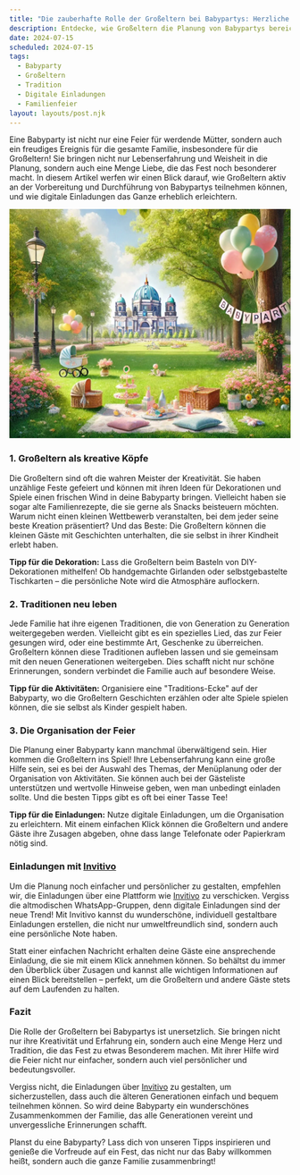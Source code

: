 ```yaml
---
title: "Die zauberhafte Rolle der Großeltern bei Babypartys: Herzliche Traditionen und digitale Einladungen"
description: Entdecke, wie Großeltern die Planung von Babypartys bereichern können und wie digitale Einladungen den Prozess persönlicher und einfacher gestalten.
date: 2024-07-15
scheduled: 2024-07-15
tags:
  - Babyparty
  - Großeltern
  - Tradition
  - Digitale Einladungen
  - Familienfeier
layout: layouts/post.njk
---
```


Eine Babyparty ist nicht nur eine Feier für werdende Mütter, sondern auch ein freudiges Ereignis für die gesamte Familie, insbesondere für die Großeltern! Sie bringen nicht nur Lebenserfahrung und Weisheit in die Planung, sondern auch eine Menge Liebe, die das Fest noch besonderer macht. In diesem Artikel werfen wir einen Blick darauf, wie Großeltern aktiv an der Vorbereitung und Durchführung von Babypartys teilnehmen können, und wie digitale Einladungen das Ganze erheblich erleichtern.

![Großeltern feiern eine Babyparty](/img/picnic-park.webp)

### 1. **Großeltern als kreative Köpfe**

Die Großeltern sind oft die wahren Meister der Kreativität. Sie haben unzählige Feste gefeiert und können mit ihren Ideen für Dekorationen und Spiele einen frischen Wind in deine Babyparty bringen. Vielleicht haben sie sogar alte Familienrezepte, die sie gerne als Snacks beisteuern möchten. Warum nicht einen kleinen Wettbewerb veranstalten, bei dem jeder seine beste Kreation präsentiert? Und das Beste: Die Großeltern können die kleinen Gäste mit Geschichten unterhalten, die sie selbst in ihrer Kindheit erlebt haben.

**Tipp für die Dekoration:** Lass die Großeltern beim Basteln von DIY-Dekorationen mithelfen! Ob handgemachte Girlanden oder selbstgebastelte Tischkarten – die persönliche Note wird die Atmosphäre auflockern.

### 2. **Traditionen neu leben**

Jede Familie hat ihre eigenen Traditionen, die von Generation zu Generation weitergegeben werden. Vielleicht gibt es ein spezielles Lied, das zur Feier gesungen wird, oder eine bestimmte Art, Geschenke zu überreichen. Großeltern können diese Traditionen aufleben lassen und sie gemeinsam mit den neuen Generationen weitergeben. Dies schafft nicht nur schöne Erinnerungen, sondern verbindet die Familie auch auf besondere Weise.

**Tipp für die Aktivitäten:** Organisiere eine "Traditions-Ecke" auf der Babyparty, wo die Großeltern Geschichten erzählen oder alte Spiele spielen können, die sie selbst als Kinder gespielt haben.

### 3. **Die Organisation der Feier**

Die Planung einer Babyparty kann manchmal überwältigend sein. Hier kommen die Großeltern ins Spiel! Ihre Lebenserfahrung kann eine große Hilfe sein, sei es bei der Auswahl des Themas, der Menüplanung oder der Organisation von Aktivitäten. Sie können auch bei der Gästeliste unterstützen und wertvolle Hinweise geben, wen man unbedingt einladen sollte. Und die besten Tipps gibt es oft bei einer Tasse Tee!

**Tipp für die Einladungen:** Nutze digitale Einladungen, um die Organisation zu erleichtern. Mit einem einfachen Klick können die Großeltern und andere Gäste ihre Zusagen abgeben, ohne dass lange Telefonate oder Papierkram nötig sind.

### **Einladungen mit [Invitivo](https://invitivo.com/create)**

Um die Planung noch einfacher und persönlicher zu gestalten, empfehlen wir, die Einladungen über eine Plattform wie [Invitivo](https://invitivo.com) zu verschicken. Vergiss die altmodischen WhatsApp-Gruppen, denn digitale Einladungen sind der neue Trend! Mit Invitivo kannst du wunderschöne, individuell gestaltbare Einladungen erstellen, die nicht nur umweltfreundlich sind, sondern auch eine persönliche Note haben.

Statt einer einfachen Nachricht erhalten deine Gäste eine ansprechende Einladung, die sie mit einem Klick annehmen können. So behältst du immer den Überblick über Zusagen und kannst alle wichtigen Informationen auf einen Blick bereitstellen – perfekt, um die Großeltern und andere Gäste stets auf dem Laufenden zu halten.

### **Fazit**

Die Rolle der Großeltern bei Babypartys ist unersetzlich. Sie bringen nicht nur ihre Kreativität und Erfahrung ein, sondern auch eine Menge Herz und Tradition, die das Fest zu etwas Besonderem machen. Mit ihrer Hilfe wird die Feier nicht nur einfacher, sondern auch viel persönlicher und bedeutungsvoller.

Vergiss nicht, die Einladungen über [Invitivo](https://invitivo.com) zu gestalten, um sicherzustellen, dass auch die älteren Generationen einfach und bequem teilnehmen können. So wird deine Babyparty ein wunderschönes Zusammenkommen der Familie, das alle Generationen vereint und unvergessliche Erinnerungen schafft.

Planst du eine Babyparty? Lass dich von unseren Tipps inspirieren und genieße die Vorfreude auf ein Fest, das nicht nur das Baby willkommen heißt, sondern auch die ganze Familie zusammenbringt!
